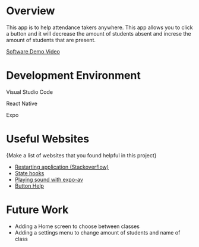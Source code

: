# Overview

This app is to help attendance takers anywhere. This app allows you to click a button and it will decrease the amount of students absent and increse the amount of students that are present. 


[Software Demo Video](http://youtube.link.goes.here)

# Development Environment

Visual Studio Code


React Native


Expo
# Useful Websites

{Make a list of websites that you found helpful in this project}
* [Restarting application (Stackoverflow)](https://stackoverflow.com/questions/55708709/how-to-restart-react-native-application-on-button-click-event)
* [State hooks](https://reactjs.org/docs/hooks-overview.html)
* [Playing sound with expo-av](https://rossbulat.medium.com/react-native-how-to-load-and-play-audio-241808f97f61)
* [Button Help](https://docs.nativebase.io/button)

# Future Work

* Adding a Home screen to choose between classes
* Adding a settings menu to change amount of students and name of class
